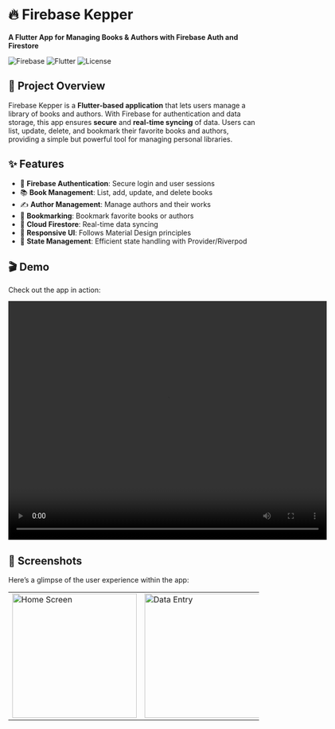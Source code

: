 <h1>🔥 Firebase Kepper</h1>
<p><strong>A Flutter App for Managing Books & Authors with Firebase Auth and Firestore</strong></p>

<img src="https://img.shields.io/badge/Firebase-Auth%20%26%20Firestore-orange?style=flat&logo=firebase" alt="Firebase">
<img src="https://img.shields.io/badge/Flutter-v2.0%2B-blue?style=flat&logo=flutter" alt="Flutter">
<img src="https://img.shields.io/badge/License-MIT-green" alt="License">

<h2>🚀 Project Overview</h2>
<p>
    Firebase Kepper is a <strong>Flutter-based application</strong> that lets users manage a library of books and authors. 
    With Firebase for authentication and data storage, this app ensures <strong>secure</strong> and <strong>real-time syncing</strong> 
    of data. Users can list, update, delete, and bookmark their favorite books and authors, providing a simple but powerful 
    tool for managing personal libraries.
</p>

<h2>✨ Features</h2>
<ul>
    <li>🔐 <strong>Firebase Authentication</strong>: Secure login and user sessions</li>
    <li>📚 <strong>Book Management</strong>: List, add, update, and delete books</li>
    <li>✍️ <strong>Author Management</strong>: Manage authors and their works</li>
    <li>🔖 <strong>Bookmarking</strong>: Bookmark favorite books or authors</li>
    <li>💾 <strong>Cloud Firestore</strong>: Real-time data syncing</li>
    <li>📱 <strong>Responsive UI</strong>: Follows Material Design principles</li>
    <li>🔄 <strong>State Management</strong>: Efficient state handling with Provider/Riverpod</li>
</ul>

<h2>🎬 Demo</h2>
<p>Check out the app in action:</p>
<video width="640" height="480" controls>
    <source src="https://github.com/user-attachments/assets/87366b46-51a8-485f-bdf5-3d403bf8907d" type="video/mp4">
    Your browser does not support the video tag.
</video>

<h2>📱 Screenshots</h2>
<p>Here’s a glimpse of the user experience within the app:</p>

<table>
  <tr>
    <td><img src="https://github.com/user-attachments/assets/5fb3183d-7e31-4bcc-8c1e-939b18d530bc" alt="Home Screen" width="250"></td>
    <td><img src="https://github.com/user-attachments/assets/70fdbb94-a5f1-40c1-a995-a0f9c129a4cf" alt="Data Entry" width="250"></td>
    <td><img src="https://github.com/user-attachments/assets/a885
